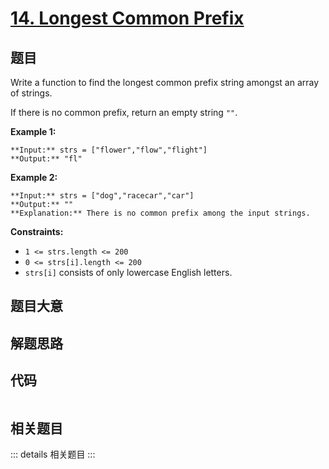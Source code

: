 # [14. Longest Common Prefix](https://leetcode.com/problems/longest-common-prefix)

## 题目

Write a function to find the longest common prefix string amongst an array of
strings.

If there is no common prefix, return an empty string `""`.



**Example 1:**

    
    
    **Input:** strs = ["flower","flow","flight"]
    **Output:** "fl"
    

**Example 2:**

    
    
    **Input:** strs = ["dog","racecar","car"]
    **Output:** ""
    **Explanation:** There is no common prefix among the input strings.
    



**Constraints:**

  * `1 <= strs.length <= 200`
  * `0 <= strs[i].length <= 200`
  * `strs[i]` consists of only lowercase English letters.


## 题目大意

## 解题思路

## 代码

```javascript

```

## 相关题目

::: details 相关题目
:::
